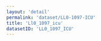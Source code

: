 ```yaml
---
layout: 'detail'
permalink: 'dataset/LL0-1097-ICU'
title: 'Ll0_1097_icu'
datasetID: 'LL0_1097_ICU'
---
```

